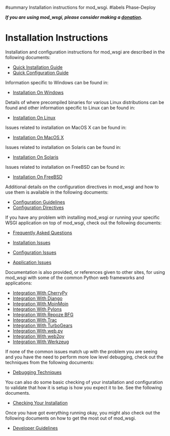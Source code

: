 ﻿#summary Installation instructions for mod\_wsgi.
#labels Phase-Deploy

_**If you are using mod\_wsgi, please consider making a
[donation](HowToContributeBack.md).**_

# Installation Instructions #

Installation and configuration instructions for mod\_wsgi are described in
the following documents:

  * [Quick Installation Guide](QuickInstallationGuide.md)
  * [Quick Configuration Guide](QuickConfigurationGuide.md)

Information specific to Windows can be found in:

  * [Installation On Windows](InstallationOnWindows.md)

Details of where precompiled binaries for various Linux distributions
can be found and other information specific to Linux can be found in:

  * [Installation On Linux](InstallationOnLinux.md)

Issues related to installation on MacOS X can be found in:

  * [Installation On MacOS X](InstallationOnMacOSX.md)

Issues related to installation on Solaris can be found in:

  * [Installation On Solaris](InstallationOnSolaris.md)

Issues related to installation on FreeBSD can be found in:

  * [Installation On FreeBSD](InstallationOnFreeBSD.md)

Additional details on the configuration directives in mod\_wsgi and how to
use them is available in the following documents:

  * [Configuration Guidelines](ConfigurationGuidelines.md)
  * [Configuration Directives](ConfigurationDirectives.md)

If you have any problem with installing mod\_wsgi or running your specific
WSGI application on top of mod\_wsgi, check out the following documents:

  * [Frequently Asked Questions](FrequentlyAskedQuestions.md)

  * [Installation Issues](InstallationIssues.md)
  * [Configuration Issues](ConfigurationIssues.md)
  * [Application Issues](ApplicationIssues.md)

Documentation is also provided, or references given to other sites, for using
mod\_wsgi with some of the common Python web frameworks and
applications:

  * [Integration With CherryPy](IntegrationWithCherryPy.md)
  * [Integration With Django](IntegrationWithDjango.md)
  * [Integration With MoinMoin](IntegrationWithMoinMoin.md)
  * [Integration With Pylons](IntegrationWithPylons.md)
  * [Integration With Repoze BFG](IntegrationWithRepozeBFG.md)
  * [Integration With Trac](IntegrationWithTrac.md)
  * [Integration With TurboGears](IntegrationWithTurboGears.md)
  * [Integration With web.py](IntegrationWithWebPy.md)
  * [Integration With web2py](IntegrationWithWeb2Py.md)
  * [Integration With Werkzeug](IntegrationWithWerkzeug.md)

If none of the common issues match up with the problem you are seeing and
you have the need to perform more low level debugging, check out the
techniques from the following documents:

  * [Debugging Techniques](DebuggingTechniques.md)

You can also do some basic checking of your installation and configuration
to validate that how it is setup is how you expect it to be. See the
following documents.

  * [Checking Your Installation](CheckingYourInstallation.md)

Once you have got everything running okay, you might also check out the
following documents on how to get the most out of mod\_wsgi.

  * [Developer Guidelines](DeveloperGuidelines.md)